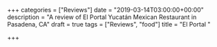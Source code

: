+++
categories = ["Reviews"]
date = "2019-03-14T03:00:00+00:00"
description = "A review of El Portal Yucatán Mexican Restaurant in Pasadena, CA"
draft = true
tags = ["Reviews", "food"]
title = "El Portal "

+++
